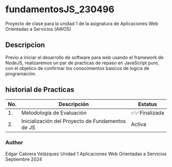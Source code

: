 # fundamentosJS_230496
Proyecto de clase para la unidad 1 de la asignatura de Aplicaciones Web Orientadas a Servicios (AWOS)

## Descripcion 

Previo a iniciar el desarrollo de software para web usando el framework de
NodeJS, realizaremos un par de practicas de repaso en JavaScript puro, con
el objetico de confirmar los conocimientos basicos de logica de 
programación.

## historial de Practicas
|No.|Descripción|Estatus|
| --|--|--|
|1.|Metodología de Evaluación|✅✅Finalizada|
|2.|Inicialización del Proyecto de Fundamentos de JS| Activa|


### Author
Edgar Cabrera Velázquez
Unidad 1
Aplicaciones Web Orientadas a Servicios
Septiembre 2024